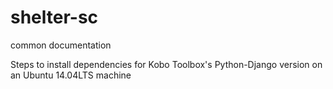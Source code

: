 # shelter-sc
common documentation


Steps to install dependencies for Kobo Toolbox's Python-Django version on an Ubuntu 14.04LTS machine

